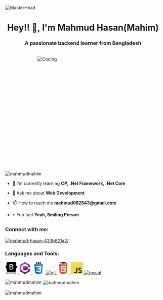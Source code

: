 ![MasterHead](https://media.licdn.com/dms/image/C5616AQH1G9wL7GuvVw/profile-displaybackgroundimage-shrink_350_1400/0/1651084383577?e=1700092800&v=beta&t=mm-_g1IBuyBfd224yl9RlrOAgFTlF4K6NetMpcP5was)
<h1 align="center">Hey!! 👋, I'm Mahmud Hasan(Mahim)</h1>
<h3 align="center">A passionate backend learner from Bangladesh</h3>
<br>
<img align="right" alt="Coding" width="400" height="370" src="https://i.pinimg.com/originals/06/60/ef/0660efe82fa3da42ed56eef013171835.gif">

<p align="left"> <img src="https://komarev.com/ghpvc/?username=mahmudmahim&label=Profile%20views&color=0e75b6&style=flat" alt="mahmudmahim" /> </p>

- 🌱 I’m currently learning **C#, .Net Framework, .Net Core**

- 💬 Ask me about **Web Development**

- 📫 How to reach me **mahmud082543@gmail.com**

- ⚡ Fun fact **Yeah, Smiling Person**

<h3 align="left">Connect with me:</h3>
<p align="left">
<a href="https://www.linkedin.com/in/md-mahmud-mahim-21b03a29a/" target="_blank"><img align="center" src="https://raw.githubusercontent.com/rahuldkjain/github-profile-readme-generator/master/src/images/icons/Social/linked-in-alt.svg" alt="mahmud-hasan-433b821a2/" height="30" width="40" /></a>
</p>

<h3 align="left">Languages and Tools:</h3>
<p align="left"> <a href="https://getbootstrap.com" target="_blank" rel="noreferrer"> <img src="https://raw.githubusercontent.com/devicons/devicon/master/icons/bootstrap/bootstrap-plain-wordmark.svg" alt="bootstrap" width="40" height="40"/> </a> <a href="https://www.w3schools.com/cs/" target="_blank" rel="noreferrer"> <img src="https://raw.githubusercontent.com/devicons/devicon/master/icons/csharp/csharp-original.svg" alt="csharp" width="40" height="40"/> </a> <a href="https://www.w3schools.com/css/" target="_blank" rel="noreferrer"> <img src="https://raw.githubusercontent.com/devicons/devicon/master/icons/css3/css3-original-wordmark.svg" alt="css3" width="40" height="40"/> </a> <a href="https://git-scm.com/" target="_blank" rel="noreferrer"> <img src="https://www.vectorlogo.zone/logos/git-scm/git-scm-icon.svg" alt="git" width="40" height="40"/> </a> <a href="https://www.w3.org/html/" target="_blank" rel="noreferrer"> <img src="https://raw.githubusercontent.com/devicons/devicon/master/icons/html5/html5-original-wordmark.svg" alt="html5" width="40" height="40"/> </a> <a href="https://developer.mozilla.org/en-US/docs/Web/JavaScript" target="_blank" rel="noreferrer"> <img src="https://raw.githubusercontent.com/devicons/devicon/master/icons/javascript/javascript-original.svg" alt="javascript" width="40" height="40"/> </a> <a href="https://www.microsoft.com/en-us/sql-server" target="_blank" rel="noreferrer"> <img src="https://www.svgrepo.com/show/303229/microsoft-sql-server-logo.svg" alt="mssql" width="40" height="40"/> </a></p>

<p><img align="left" src="https://github-readme-stats.vercel.app/api/top-langs?username=mahmudmahim&show_icons=true&locale=en&layout=compact" alt="mahmudmahim" /></p>

<p>&nbsp;<img align="center" src="https://github-readme-stats.vercel.app/api?username=mahmudmahim&show_icons=true&locale=en" alt="mahmudmahim" /></p>

<p><img align="center" src="https://github-readme-streak-stats.herokuapp.com/?user=mahmudmahim&" alt="mahmudmahim" /></p>
